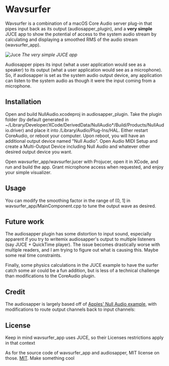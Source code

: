 # Wavsurfer

Wavsurfer is a combination of a macOS Core Audio server plug-in that pipes input back as its output (audiosapper_plugin), and a **very simple** JUCE app to show the potential of access to the system audio stream by calculating and displaying a smoothed RMS of the audio stream (wavsurfer_app). 

![Juce](https://github.com/AurimasBalciunas/wavsurfer/assets/56936689/acbabb62-663a-4521-8439-518e1ca8b89a)
*The very simple JUCE app*

Audiosapper pipes its input (what a user application would see as a speaker) to its output (what a user application would see as a microphone). So, if audiosapper is set as the system audio output device, any application can listen to the system audio as though it were the input coming from a microphone.

## Installation

Open and build NullAudio.xcodeproj in audiosapper_plugin. Take the plugin folder (by default generated in ~/Library/Developer/XCode/DerivedData/NullAudio*/Build/Products/NullAudio.driver) and place it into /Library/Audio/Plug-Ins/HAL. Either restart CoreAudio, or reboot your computer. Upon reboot, you will have an additional output device named "Null Audio". Open Audio MIDI Setup and create a Multi-Output Device including Null Audio and whatever other desired output device you want.

Open wavsurfer_app/wavsurfer.jucer with Projucer, open it in XCode, and run and build the app. Grant microphone access when requested, and enjoy your simple visualizer. 

## Usage

You can modify the smoothing factor in the range of (0, 1] in wavsurfer_app/MainComponent.cpp to tune the output wave as desired.  

## Future work
The audiosapper plugin has some distortion to input sound, especially apparent if you try to writemix audiosapper's output to multiple listeners (say JUCE + QuickTime player). The issue becomes drastically worse with multiple readers, and I am trying to figure out what is causing this. Maybe some real time constraints. 

Finally, some physics calculations in the JUCE example to have the surfer catch some air could be a fun addition, but is less of a technical challenge than modifications to the CoreAudio plugin.

## Credit
The audiosapper is largely based off of [Apples' Null Audio example](https://developer.apple.com/documentation/coreaudio/creating_an_audio_server_driver_plug-in/), with modifications to route output channels back to input channels: 

## License

Keep in mind wavsurfer_app uses JUCE, so their Licenses restrictions apply in that context

As for the source code of wavsurfer_app and audiosapper, MIT license on those.
[MIT](https://choosealicense.com/licenses/mit/). Make something cool
